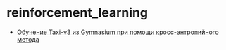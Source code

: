 # reinforcement_learning

- [Обучение Taxi-v3 из Gymnasium при помощи кросс-энтропийного метода](CrossEntropyTaxi.ipynb)
